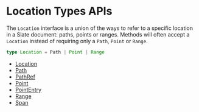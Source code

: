 # Location Types APIs

The `Location` interface is a union of the ways to refer to a specific location in a Slate document: paths, points or ranges. Methods will often accept a `Location` instead of requiring only a `Path`, `Point` or `Range`.

```typescript
type Location = Path | Point | Range
```

- [Location](./location.md)
- [Path](./path.md)
- [PathRef](./path-ref.md)
- [Point](./point.md)
- [PointEntry](./pointe-entry.md)
- [Range](./range.md)
- [Span](./span.md)
